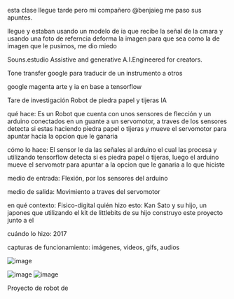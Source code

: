 esta clase llegue tarde pero mi compañero @benjaieg me paso sus apuntes.

llegue y estaban usando un modelo de ia que recibe la señal de la cmara y usando una foto de referncia deforma la imagen para que sea como la de imagen que le pusimos, me dio miedo

Souns.estudio   Assistive and generative A.I.Engineered for creators.

Tone transfer google para traducir de un instrumento a otros

google magenta arte y ia en base a tensorflow 



Tare de investigación
Robot de piedra papel y tijeras IA

qué hace: Es un Robot que cuenta con unos sensores de flección y un arduino conectados en un guante a un servomotor, a traves de los sensores detecta si estas haciendo piedra papel o tijeras y mueve el servomotor para apuntar hacia la opcion que le ganaria


cómo lo hace: El sensor le da las señales al arduino el cual las procesa y utilizando tensorflow detecta si es piedra papel o tijeras, luego el arduino mueve el servomotr para apuntar a la opcion que le ganaria a lo que hiciste


medio de entrada: Flexión, por los sensores del arduino

medio de salida: Movimiento a traves del servomotor


en qué contexto: Fisico-digital
quién hizo esto: Kan Sato y su hijo, un japones que utilizando el kit de littlebits de su hijo construyo este proyecto junto a el


cuándo lo hizo: 2017

capturas de funcionamiento: imágenes, videos, gifs, audios

![image](https://github.com/chicomaker/audiv027-2024-1/assets/67646441/04d0d03d-a9cd-413e-bb4a-78c98b434ec0)

![image](https://github.com/chicomaker/audiv027-2024-1/assets/67646441/db81360b-fa03-44f5-9ef2-2f78a68fa335)
![image](https://github.com/chicomaker/audiv027-2024-1/assets/67646441/7b5c3e70-c463-4b5c-9935-44b550943a69)



Proyecto de robot de 
